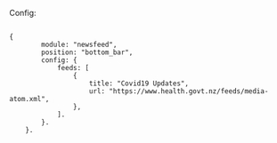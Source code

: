 Config:

<code>
{
		module: "newsfeed",
		position: "bottom_bar",
		config: {
			feeds: [
				{
					title: "Covid19 Updates",
					url: "https://www.health.govt.nz/feeds/media-atom.xml",
				},
			].
		}.
	}.
</code>
